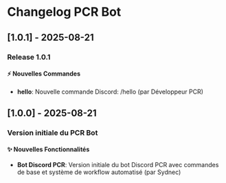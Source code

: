 # Changelog PCR Bot

## [1.0.1] - 2025-08-21

### Release 1.0.1

#### ⚡ Nouvelles Commandes

- **hello**: Nouvelle commande Discord: /hello (par Développeur PCR)

## [1.0.0] - 2025-08-21

### Version initiale du PCR Bot

#### ✨ Nouvelles Fonctionnalités

- **Bot Discord PCR**: Version initiale du bot Discord PCR avec commandes de base et système de workflow automatisé (par Sydnec)

